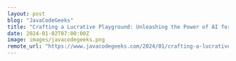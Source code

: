 ```yaml
---
layout: post
blog: "JavaCodeGeeks"
title: "Crafting a Lucrative Playground: Unleashing the Power of AI for Fun and Profit in 2023"
date: 2024-01-02T07:00:00Z
image: images/javacodegeeks.png
remote_url: "https://www.javacodegeeks.com/2024/01/crafting-a-lucrative-playground-unleashing-the-power-of-ai-for-fun-and-profit-in-2023.html"
---
```


